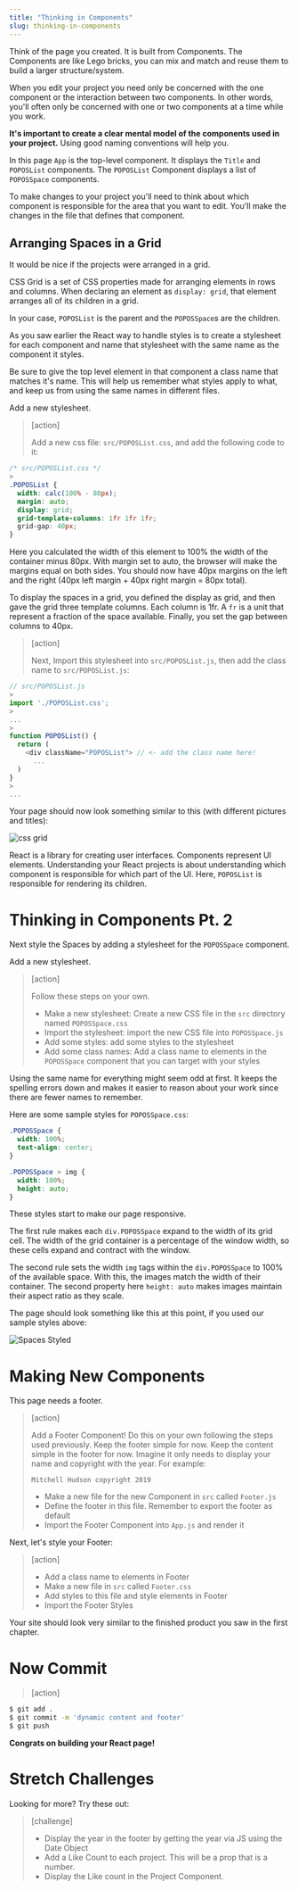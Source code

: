 ```yaml
---
title: "Thinking in Components"
slug: thinking-in-components
---
```


Think of the page you created. It is built from Components. The Components are like Lego bricks, you can mix and match and reuse them to build a larger structure/system.

When you edit your project you need only be concerned with the one component or the interaction between two components. In other words, you'll often only be concerned with one or two components at a time while you work.

**It's important to create a clear mental model of the components used in your project.** Using good naming conventions will help you.

In this page `App` is the top-level component. It displays the `Title` and `POPOSList` components. The `POPOSList` Component displays a list of `POPOSSpace` components.

To make changes to your project you'll need to think about which component is responsible for the area that you want to edit. You'll make the changes in the file that defines that component.

## Arranging Spaces in a Grid

It would be nice if the projects were arranged in a grid.

CSS Grid is a set of CSS properties made for arranging elements in rows and columns. When declaring an element as `display: grid`, that element arranges all of its children in a grid.

In your case, `POPOSList` is the parent and the `POPOSSpace`s are the children.

As you saw earlier the React way to handle styles is to create a stylesheet for each component and name that stylesheet with the same name as the component it styles.

Be sure to give the top level element in that component a class name that matches it's name. This will help us remember what styles apply to what, and keep us from using the same names in different files.

Add a new stylesheet.

> [action]
>
> Add a new css file: `src/POPOSList.css`, and add the following code to it:
>
```css
/* src/POPOSList.css */
>
.POPOSList {
  width: calc(100% - 80px);
  margin: auto;
  display: grid;
  grid-template-columns: 1fr 1fr 1fr;
  grid-gap: 40px;
}
```

Here you calculated the width of this element to 100% the width of the container minus 80px. With margin set to auto, the browser will make the margins equal on both sides. You should now have 40px margins on the left and the right (40px left margin + 40px right margin = 80px total).

To display the spaces in a grid, you defined the display as grid, and then gave the grid three template columns. Each column is 1fr. A `fr` is a unit that represent a fraction of the space available. Finally, you set the gap between columns to 40px.

> [action]
>
> Next, Import this stylesheet into `src/POPOSList.js`, then add the class name to `src/POPOSList.js`:
>
```js
// src/POPOSList.js
>
import './POPOSList.css';
>
...
>
function POPOSList() {
  return (
    <div className="POPOSList"> // <- add the class name here!
      ...
  )
}
>
...
```

Your page should now look something similar to this (with different pictures and titles):

![css grid](./assets/css-grid.png)

React is a library for creating user interfaces. Components represent UI elements. Understanding your React projects is about understanding which component is responsible for which part of the UI. Here, `POPOSList` is responsible for rendering its children.

# Thinking in Components Pt. 2

Next style the Spaces by adding a stylesheet for the `POPOSSpace` component.

Add a new stylesheet.

> [action]
>
> Follow these steps on your own.
>
> - Make a new stylesheet: Create a new CSS file in the `src` directory named `POPOSSpace.css`
> - Import the stylesheet: import the new CSS file into `POPOSSpace.js`
> - Add some styles: add some styles to the stylesheet
> - Add some class names: Add a class name to elements in the `POPOSSpace` component that you can target with your styles

Using the same name for everything might seem odd at first. It keeps the spelling errors down and makes it easier to reason about your work since there are fewer names to remember.

Here are some sample styles for `POPOSSpace.css`:

```CSS
.POPOSSpace {
  width: 100%;
  text-align: center;
}

.POPOSSpace > img {
  width: 100%;
  height: auto;
}
```

These styles start to make our page responsive.

The first rule makes each `div.POPOSSpace` expand to the width of its grid cell. The width of the grid container is a percentage of the window width, so these cells expand and contract with the window.

The second rule sets the width `img` tags within the `div.POPOSSpace` to 100% of the available space. With this, the images match the width of their container. The second property here `height: auto` makes images maintain their aspect ratio as they scale.

The page should look something like this at this point, if you used our sample styles above:

![Spaces Styled](assets/spaces-styled.png)

# Making New Components

This page needs a footer.

> [action]
>
> Add a Footer Component! Do this on your own following the steps used previously. Keep the footer simple for now. Keep the content simple in the footer for now. Imagine it only needs to display your name and copyright with the year. For example:
>
> `Mitchell Hudson copyright 2019`
>
> - Make a new file for the new Component in `src` called `Footer.js`
> - Define the footer in this file. Remember to export the footer as default
> - Import the Footer Component into `App.js` and render it

Next, let's style your Footer:

> [action]
>
> - Add a class name to elements in Footer
> - Make a new file in `src` called `Footer.css`
> - Add styles to this file and style elements in Footer
> - Import the Footer Styles

Your site should look very similar to the finished product you saw in the first chapter.

# Now Commit

>[action]
>
```bash
$ git add .
$ git commit -m 'dynamic content and footer'
$ git push
```

**Congrats on building your React page!**

# Stretch Challenges

Looking for more? Try these out:

> [challenge]
>
> - Display the year in the footer by getting the year via JS using the Date Object
> - Add a Like Count to each project. This will be a prop that is a number.
> - Display the Like count in the Project Component.
